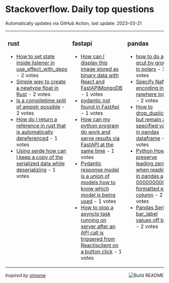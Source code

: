 # Stackoverflow. Daily top questions 

Automatically updates via GitHub Action, last update: <!-- date starts -->2023-03-21<!-- date ends -->


<table><tr><td valign="top" width="33%">

### rust
<!-- rust starts -->
* [How to set state inside listener in use_effect_with_deps](https://stackoverflow.com/questions/75787380/how-to-set-state-inside-listener-in-use-effect-with-deps) - 2 votes
* [Simple way to create a newtype float in Rust](https://stackoverflow.com/questions/75802152/simple-way-to-create-a-newtype-float-in-rust) - 2 votes
* [Is a compiletime split of ampstr possible](https://stackoverflow.com/questions/75801345/is-a-compile-time-split-of-str-possible) - 2 votes
* [How do I return a reference in rust that is automatically dereferenced](https://stackoverflow.com/questions/75794776/how-do-i-return-a-reference-in-rust-that-is-automatically-dereferenced) - 1 votes
* [Using serde how can I keep a copy of the serialized data while deserializing](https://stackoverflow.com/questions/75804377/using-serde-how-can-i-keep-a-copy-of-the-serialized-data-while-deserializing) - 1 votes
<!-- rust ends -->
</td><td valign="top" width="34%">


### fastapi
<!-- fastapi starts -->
* [How can I display this image stored as binary data with React and FastAPIMongoDB](https://stackoverflow.com/questions/75792285/how-can-i-display-this-image-stored-as-binary-data-with-react-and-fastapi-mong) - 1 votes
* [pydantic not found in FastApi](https://stackoverflow.com/questions/75803739/pydantic-not-found-in-fastapi) - 1 votes
* [How can my python program do work and serve results via FastAPI at the same time](https://stackoverflow.com/questions/75800159/how-can-my-python-program-do-work-and-serve-results-via-fastapi-at-the-same-time) - 1 votes
* [Pydantic response model is a union of models how to know which model is being used](https://stackoverflow.com/questions/75800106/pydantic-response-model-is-a-union-of-models-how-to-know-which-model-is-being-us) - 1 votes
* [How to stop a asyncio task running on server after an API call is triggered from Reactjsclient on a button click](https://stackoverflow.com/questions/75797614/how-to-stop-a-asyncio-task-running-on-server-after-an-api-call-is-triggered-from) - 1 votes
<!-- fastapi ends -->
</td><td valign="top" width="34%">


### pandas
<!-- pandas starts -->
* [how to do a qcut by group in polars](https://stackoverflow.com/questions/75804180/how-to-do-a-qcut-by-group-in-polars) - 3 votes
* [Specify NaN encoding in npwhere logic](https://stackoverflow.com/questions/75804905/specify-nan-encoding-in-np-where-logic) - 2 votes
* [How to drop_duplicates but remain a specified value in pandas dataframe](https://stackoverflow.com/questions/75805356/how-to-drop-duplicates-but-remain-a-specified-value-in-pandas-dataframe) - 2 votes
* [Python How to preserve leading zeroes when reading in pandas a 0000000000 formatted excel column](https://stackoverflow.com/questions/75799572/python-how-to-preserve-leading-zeroes-when-reading-in-pandas-a-0000000000-form) - 2 votes
* [Pandas Series bar_label values off by 1](https://stackoverflow.com/questions/75794998/pandas-series-bar-label-values-off-by-1) - 2 votes
<!-- pandas ends -->
</td></tr></table>

<a href="https://github.com/hp0404/hp0404/actions"><img src="https://github.com/hp0404/hp0404/workflows/Build%20README/badge.svg" align="right" alt="Build README"></a> <p>*Inspired by  [simonw](https://github.com/simonw/simonw)*</p>
